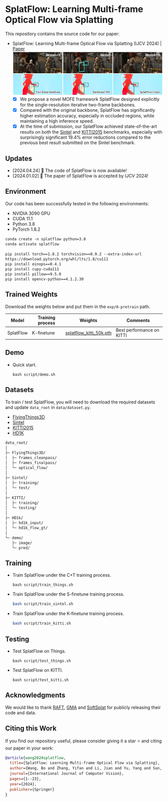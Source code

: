 # SplatFlow: Learning Multi-frame Optical Flow via Splatting
This repository contains the source code for our paper:
- SplatFlow: Learning Multi-frame Optical Flow via Splatting (IJCV 2024) | [Paper](https://arxiv.org/pdf/2306.08887.pdf)
  ![](./asset/github-demo-2024_0517.jpg)
  - [x] We propose a novel MOFE framework SplatFlow designed explicitly for the single-resolution iterative two-frame backbones. 
  - [x] Compared with the original backbone, SplatFlow has significantly higher estimation accuracy, especially in occluded regions, while maintaining a high inference speed.
  - [x] At the time of submission, our SplatFlow achieved state-of-the-art results on both the [Sintel](http://sintel.is.tue.mpg.de/quant?metric_id=0&selected_pass=1) and [KITTI2015](https://www.cvlibs.net/datasets/kitti/eval_scene_flow.php?benchmark=flow) benchmarks, especially with surprisingly significant 19.4% error reductions compared to the previous best result submitted on the Sintel benchmark.

## Updates

- [2024.04.24] 📣 The code of SplatFlow is now available!
- [2024.01.02] 📣 The paper of SplatFlow is accepted by IJCV 2024!

## Environment

Our code has been successfully tested in the following environments:

* NVIDIA 3090 GPU
* CUDA 11.1
* Python 3.8
* PyTorch 1.8.2
```
conda create -n splatflow python=3.8
conda activate splatflow

pip install torch==1.8.2 torchvision==0.9.2 --extra-index-url https://download.pytorch.org/whl/lts/1.8/cu111
pip install einops==0.4.1
pip install cupy-cuda111
pip install pillow==9.5.0
pip install opencv-python==4.1.2.30
```

## Trained Weights

Download the weights below and put them in the `exp/0-pretrain` path. 

| Model     | Training process | Weights                                                                             | Comments                  |
|-----------|------------------|-------------------------------------------------------------------------------------|---------------------------|
| SplatFlow | K-finetune       | [splatflow_kitti_50k.pth](https://pan.baidu.com/s/1JDPCexLqlj-ULLt1TPsGxA&pwd=wang) | Best performance on KITTI |


## Demo

* Quick start.
  ```Shell
  bash script/demo.sh
  ```

## Datasets

To train / test SplatFlow, you will need to download the required datasets and update `data_root` in `data/dataset.py`.

* [FlyingThings3D](https://lmb.informatik.uni-freiburg.de/resources/datasets/SceneFlowDatasets.en.html)
* [Sintel](http://sintel.is.tue.mpg.de/)
* [KITTI2015](http://www.cvlibs.net/datasets/kitti/eval_scene_flow.php?benchmark=flow)
* [HD1K](http://hci-benchmark.iwr.uni-heidelberg.de/)

```text
data_root/
│
├─ FlyingThings3D/
│  ├─ frames_cleanpass/
│  ├─ frames_finalpass/
│  └─ optical_flow/
│
├─ Sintel/
│  ├─ training/
│  └─ test/
│
├─ KITTI/
│  ├─ training/
│  └─ testing/
│
├─ HD1k/
│  ├─ hd1k_input/
│  └─ hd1k_flow_gt/
│
└─ demo/
   ├─ image/
   └─ pred/
```

## Training

* Train SplatFlow under the C+T training process.
  ```Shell
  bash script/train_things.sh
  ```
  
* Train SplatFlow under the S-finetune training process.
  ```bash
  bash script/train_sintel.sh
  ```

* Train SplatFlow under the K-finetune training process.
  ```bash
  bash script/train_kitti.sh
  ```
  
## Testing

* Test SplatFlow on Things.
  ```Shell
  bash script/test_things.sh
  ```
  
* Test SplatFlow on KITTI.
  ```Shell
  bash script/test_kitti.sh
  ```

## Acknowledgments
We would like to thank [RAFT](https://github.com/princeton-vl/RAFT), [GMA](https://github.com/zacjiang/GMA) and [SoftSplat](https://github.com/JHLew/SoftSplat-Full) for publicly releasing their code and data.

## Citing this Work

If you find our repository useful, please consider giving it a star ⭐ and citing our paper in your work:

```bibtex
@article{wang2024splatflow,
  title={SplatFlow: Learning Multi-frame Optical Flow via Splatting},
  author={Wang, Bo and Zhang, Yifan and Li, Jian and Yu, Yang and Sun, Zhenping and Liu, Li and Hu, Dewen},
  journal={International Journal of Computer Vision},
  pages={1--23},
  year={2024},
  publisher={Springer}
}
```
